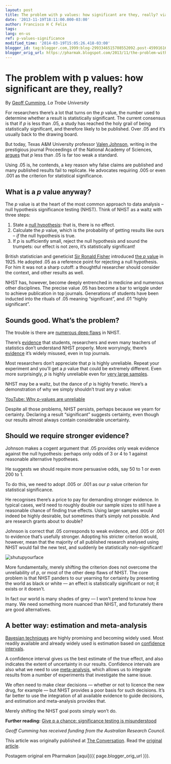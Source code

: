 ```yaml
---
layout: post
title: The problem with p values: how significant are they, really? via Geoff Cumming
date: '2013-11-19T18:11:00.000-03:00'
author: Francisco H C Felix
tags:
lang: en-us
ref: p-values-significance
modified_time: '2014-03-19T15:05:26.418-03:00'
blogger_id: tag:blogger.com,1999:blog-2993346515708552092.post-4599161624947558300
blogger_orig_url: https://pharmak.blogspot.com/2013/11/the-problem-with-p-values-how.html
---
```


# The problem with p values: how significant are they, really?

By [Geoff Cumming](https://theconversation.com/profiles/geoff-cumming-4100), *La Trobe University*

For researchers there’s a lot that turns on the *p* value, the number used to determine whether a result is statistically significant. The current consensus is that if *p* is less than .05, a study has reached the holy grail of being statistically significant, and therefore likely to be published. Over .05 and it’s usually back to the drawing board.

But today, Texas A&M University professor [Valen Johnson](https://www.stat.tamu.edu/directory-details.php?directoryid=321), writing in the prestigious journal Proceedings of the National Academy of Sciences, [argues](https://www.pnas.org/cgi/doi/10.1073/pnas.1313476110) that *p* less than .05 is far too weak a standard.

<!--more-->

Using .05 is, he contends, a key reason why false claims are published and many published results fail to replicate. He advocates requiring .005 or even .001 as the criterion for statistical significance.

## What is a *p* value anyway?

The *p* value is at the heart of the most common approach to data analysis – null hypothesis significance testing (NHST). Think of NHST as a waltz with three steps:

1. State a [null hypothesis](https://www.null-hypothesis.co.uk/science/item/what_is_a_null_hypothesis/): that is, there is no effect.
2. Calculate the *p* value, which is the probability of getting results like ours – *if* the null hypothesis is true.
3. If *p* is sufficiently small, reject the null hypothesis and sound the trumpets: our effect is not zero, it’s statistically significant!

British statistician and geneticist [Sir Ronald Fisher](https://en.wikipedia.org/wiki/Ronald_Fisher) introduced [the *p* value](https://psychclassics.yorku.ca/Fisher/Methods/index.htm) in 1925. He adopted .05 as a reference point for rejecting a null hypothesis. For him it was not a sharp cutoff: a thoughtful researcher should consider the context, and other results as well.

NHST has, however, become deeply entrenched in medicine and numerous other disciplines. The precise value .05 has become a bar to wriggle under to achieve publication in top journals. Generations of students have been inducted into the rituals of .05 meaning “significant”, and .01 “highly significant”.

## Sounds good. What’s the problem?

The trouble is there are [numerous deep flaws](https://www.apastyle.org/manual/related/kline-2004.pdf) in NHST.

There’s [evidence](https://tiny.cc/nhstohdear) that students, researchers and even many teachers of statistics don’t understand NHST properly. More worryingly, there’s [evidence](https://www.nature.com/neuro/journal/v14/n9/full/nn.2886.html) it’s widely misused, even in top journals.

Most researchers don’t appreciate that *p* is highly unreliable. Repeat your experiment and you’ll get a *p* value that could be extremely different. Even more surprisingly, *p* is highly unreliable even for [very large samples](https://tiny.cc/pintervals).

NHST may be a waltz, but the dance of *p* is highly frenetic. Here’s a demonstration of why we simply shouldn’t trust any *p* value:

[YouTube: Why p-values are unreliable](https://www.youtube.com/watch?v=5OL1RqHrZQ8)

Despite all those problems, NHST persists, perhaps because we yearn for certainty. Declaring a result “significant” suggests certainty, even though our results almost always contain considerable uncertainty.

## Should we require stronger evidence?

Johnson makes a cogent argument that .05 provides only weak evidence against the null hypothesis: perhaps only odds of 3 or 4 to 1 against reasonable alternative hypotheses.

He suggests we should require more persuasive odds, say 50 to 1 or even 200 to 1.

To do this, we need to adopt .005 or .001 as our *p* value criterion for statistical significance.

He recognises there’s a price to pay for demanding stronger evidence. In typical cases, we’d need to roughly double our sample sizes to still have a reasonable chance of finding true effects. Using larger samples would indeed be highly desirable, but sometimes that’s simply not possible. And are research grants about to double?

Johnson is correct that .05 corresponds to weak evidence, and .005 or .001 to evidence that’s usefully stronger. Adopting his stricter criterion would, however, mean that the majority of all published research analysed using NHST would fail the new test, and suddenly be statistically non-significant!

![shutupyourface](https://c479107.ssl.cf2.rackcdn.com/files/34853/width237/kzzxq98g-1384132459.jpg)

More fundamentally, merely shifting the criterion does not overcome the unreliability of *p*, or most of the other deep flaws of NHST. The core problem is that NHST panders to our yearning for certainty by presenting the world as black or white — an effect is statistically significant or not; it exists or it doesn’t.

In fact our world is many shades of grey — I won’t pretend to know how many. We need something more nuanced than NHST, and fortunately there are good alternatives.

## A better way: estimation and meta-analysis

[Bayesian techniques](https://www.indiana.edu/~kruschke/DoingBayesianDataAnalysis/) are highly promising and becoming widely used. Most readily available and already widely used is estimation based on [confidence intervals](https://tiny.cc/GeoffConversation).

A confidence interval gives us the best estimate of the true effect, and also indicates the extent of uncertainty in our results. Confidence intervals are also what we need to use [meta-analysis](https://tiny.cc/GeoffConversation), which allows us to integrate results from a number of experiments that investigate the same issue.

We often need to make clear decisions — whether or not to licence the new drug, for example — but NHST provides a poor basis for such decisions. It’s far better to use the integration of all available evidence to guide decisions, and estimation and meta-analysis provides that.

Merely shifting the NHST goal posts simply won’t do.

**Further reading:** [Give p a chance: significance testing is misunderstood](https://theconversation.com/give-p-a-chance-significance-testing-is-misunderstood-20207)

*Geoff Cumming has received funding from the Australian Research Council.*

This article was originally published at [The Conversation](https://theconversation.com). Read the [original article](https://theconversation.com/the-problem-with-p-values-how-significant-are-they-really-20029).

Postagem original em Pharmakon [aqui]({{ page.blogger_orig_url }}).
